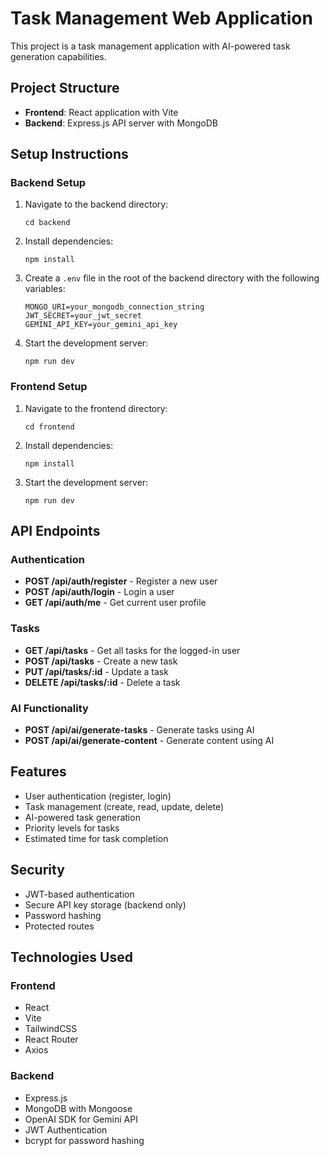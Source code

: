 # Task Management Web Application

This project is a task management application with AI-powered task generation capabilities.

## Project Structure

- **Frontend**: React application with Vite
- **Backend**: Express.js API server with MongoDB

## Setup Instructions

### Backend Setup

1. Navigate to the backend directory:
   ```
   cd backend
   ```

2. Install dependencies:
   ```
   npm install
   ```

3. Create a `.env` file in the root of the backend directory with the following variables:
   ```
   MONGO_URI=your_mongodb_connection_string
   JWT_SECRET=your_jwt_secret
   GEMINI_API_KEY=your_gemini_api_key
   ```

4. Start the development server:
   ```
   npm run dev
   ```

### Frontend Setup

1. Navigate to the frontend directory:
   ```
   cd frontend
   ```

2. Install dependencies:
   ```
   npm install
   ```

3. Start the development server:
   ```
   npm run dev
   ```

## API Endpoints

### Authentication

- **POST /api/auth/register** - Register a new user
- **POST /api/auth/login** - Login a user
- **GET /api/auth/me** - Get current user profile

### Tasks

- **GET /api/tasks** - Get all tasks for the logged-in user
- **POST /api/tasks** - Create a new task
- **PUT /api/tasks/:id** - Update a task
- **DELETE /api/tasks/:id** - Delete a task

### AI Functionality

- **POST /api/ai/generate-tasks** - Generate tasks using AI
- **POST /api/ai/generate-content** - Generate content using AI

## Features

- User authentication (register, login)
- Task management (create, read, update, delete)
- AI-powered task generation
- Priority levels for tasks
- Estimated time for task completion

## Security

- JWT-based authentication
- Secure API key storage (backend only)
- Password hashing
- Protected routes

## Technologies Used

### Frontend
- React
- Vite
- TailwindCSS
- React Router
- Axios

### Backend
- Express.js
- MongoDB with Mongoose
- OpenAI SDK for Gemini API
- JWT Authentication
- bcrypt for password hashing
